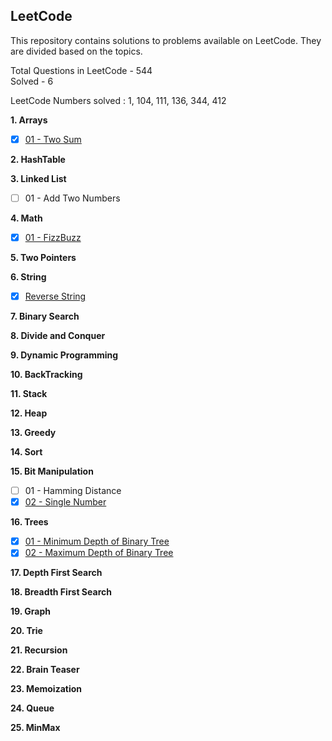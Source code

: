 ## LeetCode
This repository contains solutions to problems available on LeetCode. 
They are divided based on the topics.

Total Questions in LeetCode - 544  
Solved - 6 

LeetCode Numbers solved : 1, 104, 111, 136, 344, 412

**1. Arrays**
- [X] [01 - Two Sum](../master/src/com/deepak/leetcode/Arrays/Problem_01.java)

**2. HashTable**

**3. Linked List**
- [ ] 01 - Add Two Numbers

**4. Math**
- [X] [01 - FizzBuzz](../master/src/com/deepak/leetcode/Math/Problem_01.java)

**5. Two Pointers**

**6. String**
- [X] [Reverse String](../master/src/com/deepak/leetcode/Strings/Problem_01.java)

**7. Binary Search**

**8. Divide and Conquer**

**9. Dynamic Programming**

**10. BackTracking**

**11. Stack**

**12. Heap**

**13. Greedy**

**14. Sort**

**15. Bit Manipulation**
- [ ] 01 - Hamming Distance
- [X] [02 - Single Number](../master/src/com/deepak/leetcode/BitManipulation/Problem_02.java)

**16. Trees**
- [X] [01 - Minimum Depth of Binary Tree](../master/src/com/deepak/leetcode/Trees/Problem_01.java)
- [X] [02 - Maximum Depth of Binary Tree](../master/src/com/deepak/leetcode/Trees/Problem_02.java)

**17. Depth First Search**

**18. Breadth First Search**

**19. Graph**

**20. Trie**

**21. Recursion**

**22. Brain Teaser**

**23. Memoization**

**24. Queue**

**25. MinMax**
